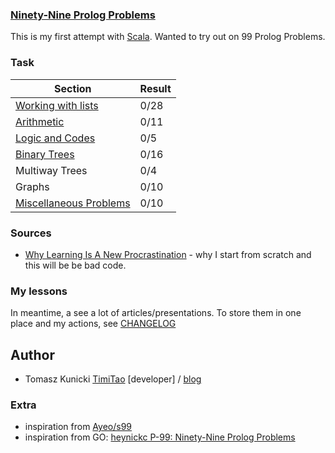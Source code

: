 
### [Ninety-Nine Prolog Problems](http://www.ic.unicamp.br/~meidanis/courses/mc336/2009s2/prolog/problemas/)

This is my first attempt with [Scala](https://www.scala-lang.org/). Wanted to try out on 99 Prolog Problems.

### Task

|Section| Result |
|---|--------|
|[Working with lists](/list)| 0/28   |
|[Arithmetic](/arithmetic)| 0/11   |
|[Logic and Codes](/logic)| 0/5    |
|[Binary Trees](/binarytree)| 0/16   |
|Multiway Trees| 0/4    |
|Graphs| 0/10   | 0
|[Miscellaneous Problems](/miscellaneous)| 0/10   |

### Sources

* [Why Learning Is A New Procrastination](https://medium.com/the-coffeelicious/why-learning-is-a-new-procrastination-104b53107e8b) -  why I start from scratch and this will be be bad code.

### My lessons

In meantime, a see a lot of articles/presentations. To store them in one place and my actions, see [CHANGELOG](CHANGELOG.md)

## Author

* Tomasz Kunicki [TimiTao](http://github.com/timiTao) [developer] / [blog](https://timitao.postach.io/post/til-blog-is-hard-practice-is-easier)

### Extra

* inspiration from [Ayeo/s99](https://github.com/ayeo/s99)
* inspiration from GO: [heynickc P-99: Ninety-Nine Prolog Problems](https://github.com/heynickc/ninety_nine_prolog)